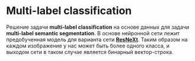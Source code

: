 # Multi-label classification

Решение задачи **multi-label classification** на основе данных для задачи **multi-label semantic segmentation**. В основе нейронной сети лежит предобученная модель для варианта сети [**ResNeXt**](https://arxiv.org/pdf/1611.05431.pdf). Таким образом на каждом изображение у нас может быть более одного класса, и выходом сети в таком случае является бинарный вектор-строка.
